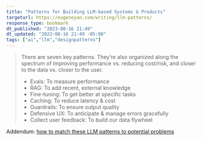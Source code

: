 ```yaml
---
title: "Patterns for Building LLM-based Systems & Products"
targeturl: https://eugeneyan.com/writing/llm-patterns/ 
response_type: bookmark
dt_published: "2023-08-16 21:49"
dt_updated: "2023-08-16 21:49 -05:00"
tags: ["ai","llm","designpatterns"]
---
```


> There are seven key patterns. They’re also organized along the spectrum of improving performance vs. reducing cost/risk, and closer to the data vs. closer to the user.
> 
> - Evals: To measure performance
> - RAG: To add recent, external knowledge
> - Fine-tuning: To get better at specific tasks
> - Caching: To reduce latency & cost
> - Guardrails: To ensure output quality
> - Defensive UX: To anticipate & manage errors gracefully
> - Collect user feedback: To build our data flywheel

Addendum: [how to match these LLM patterns to potential problems](https://eugeneyan.com/writing/llm-problems/)